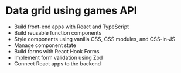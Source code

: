 # Data grid using games API

- Build front-end apps with React and TypeScript
- Build reusable function components
- Style components using vanilla CSS, CSS modules, and CSS-in-JS
- Manage component state
- Build forms with React Hook Forms
- Implement form validation using Zod
- Connect React apps to the backend
